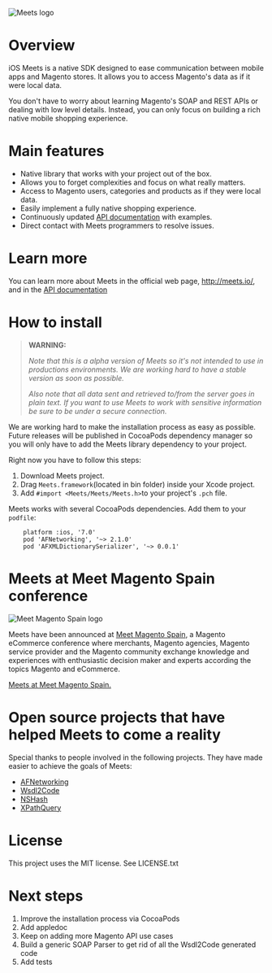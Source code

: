 ![Meets logo](http://meets.io/assets/logo_ios_meets_magento-f5e2c8be46c4cfbb1bef8d588c6ff993.png "Meets")

# Overview

iOS Meets is a native SDK designed to ease communication between mobile apps and Magento stores.
It allows you to access Magento's data as if it were local data.

You don't have to worry about learning Magento's SOAP and REST APIs or dealing with low level details.
Instead, you can only focus on building a rich native mobile shopping experience.

# Main features

- Native library that works with your project out of the box.
- Allows you to forget complexities and focus on what really matters.
- Access to Magento users, categories and products as if they were local data.
- Easily implement a fully native shopping experience.
- Continuously updated [API documentation](http://meets.io/docs) with examples.
- Direct contact with Meets programmers to resolve issues.

# Learn more

You can learn more about Meets in the official web page, <http://meets.io/>, and in the [API documentation](http://meets.io/docs)

# How to install

> **WARNING:**
>
>_Note that this is a alpha version of Meets so it's not intended to use in productions environments.
>We are working hard to have a stable version as soon as possible._
>
> _Also note that all data sent and retrieved to/from the server goes in plain text. If you want to use Meets to work
> with sensitive information be sure to be under a secure connection._

We are working hard to make the installation process as easy as possible. Future releases will be published in CocoaPods dependency manager
so you will only have to add the Meets library dependency to your project.

Right now you have to follow this steps:

1. Download Meets project.
1. Drag `Meets.framework`(located in bin folder) inside your Xcode project.
1. Add `#import <Meets/Meets/Meets.h>`to your project's `.pch` file.

Meets works with several CocoaPods dependencies. Add them to your `podfile`:

        platform :ios, '7.0'
        pod 'AFNetworking', '~> 2.1.0'
        pod 'AFXMLDictionarySerializer', '~> 0.0.1'


# Meets at Meet Magento Spain conference

![Meet Magento Spain logo](http://es.meet-magento.com/wp-content/uploads/2012/10/blogi4mm14es.jpg "Meet Magento Spain")

Meets have been announced at [Meet Magento Spain](http://es.meet-magento.com/), a Magento eCommerce conference
where merchants, Magento agencies, Magento service provider and the Magento community exchange knowledge and
experiences with enthusiastic decision maker and experts according the topics Magento and eCommerce.

[Meets at Meet Magento Spain.](http://es.meet-magento.com/meets/)

# Open source projects that have helped Meets to come a reality

Special thanks to people involved in the following projects. They have made easier to achieve the goals of Meets:

- [AFNetworking](http://afnetworking.com)
- [Wsdl2Code](http://www.wsdl2code.com/pages/home.aspx)
- [NSHash](https://github.com/jerolimov/NSHash)
- [XPathQuery](https://github.com/Backcountry/XPathQuery)

# License

This project uses the MIT license. See LICENSE.txt

# Next steps

1. Improve the installation process via CocoaPods
1. Add appledoc
1. Keep on adding more Magento API use cases
1. Build a generic SOAP Parser to get rid of all the Wsdl2Code generated code
1. Add tests
